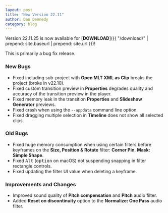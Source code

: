 ```yaml
---
layout: post
title: "New Version 22.11"
author: Dan Dennedy
category: blog
---
```


Version 22.11.25 is now available for [**DOWNLOAD**]({{ "/download/" | prepend: site.baseurl | prepend: site.url }})!

This is primarily a bug fix release.

### New Bugs

- Fixed including sub-project with **Open MLT XML as Clip** breaks the project (broke in v22.10).
- Fixed custom transition preview in **Properties** degrades quality and accuracy of the transition preview in the player.
- Fixed memory leak in the transition **Properties** and **Slideshow Generator** previews.
- Fixed crash when using the `--appdata` command line option.
- Fixed dragging multiple selection in **Timeline** does not show all selected clips.

### Old Bugs

- Fixed huge memory consumption when using certain filters before keyframes on the **Size, Position & Rotate** filter: **Corner Pin**, **Mask: Simple Shape**.
- Fixed <kbd>Alt</kbd> (<kbd>option</kbd> on macOS) not suspending snapping in filter rectangle controls.
- Fixed updating the filter UI value when deleting a keyframe.

### Improvements and Changes

- Improved sound quality of **Pitch compensation** and **Pitch** audio filter.
- Added **Reset on discontinuity** option to the **Normalize: One Pass** audio filter.
